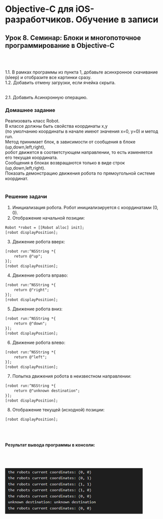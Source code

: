 # Objective-C для iOS-разработчиков. Обучение в записи
## Урок 8. Семинар: Блоки и многопоточное программирование в Objective-C
<br><br>

1.1. В рамках программы из пункта 1, добавьте асинхронное скачивание (sleep) и отобразите все картинки сразу.<br>
1.2. Добавить отмену загрузки, если ячейка скрыта.<br><br>

2.1. Добавить Асинхронную операцию.

### Домашнее задание

Реализовать класс Robot. <br>
В классе должны быть свойства координаты x,y <br>
(по умолчанию координаты в начале имеют значения x=0, y=0) и метод run. <br>
Метод принимает блок, в зависимости от сообщения в блоке (up,down,left,right), <br>
робот движется в соответстующем направлении, то есть изменяется его текущая координата. <br>
Сообщения в блоках возвращаются только в виде строк (up,down,left,right). <br>
Показать демонстрацию движения робота по прямоугольной системе координат. <br> <br>

### Решение задачи

1. Инициализация робота. Робот инициализируется с координатами (0, 0).
2. Отображение начальной позиции:
```
Robot *robot = [[Robot alloc] init];
[robot displayPosition];
```
3. Движение робота вверх:
```
[robot run:^NSString *{
    return @"up";
}];
[robot displayPosition];

```

4. Движение робота вправо:
```
[robot run:^NSString *{
    return @"right";
}];
[robot displayPosition];

```

5. Движение робота вниз:
```
[robot run:^NSString *{
    return @"down";
}];
[robot displayPosition];

```

6. Движение робота влево:
```
[robot run:^NSString *{
    return @"left";
}];
[robot displayPosition];

```
7. Попытка движения робота в неизвестном направлении:
```
[robot run:^NSString *{
    return @"unknown destination";
}];
[robot displayPosition];

```
8. Отображение текущей (исходной) позиции:
```
[robot displayPosition];
```

<br><br>

#### Результат вывода программы в консоли:

<br><br>

![](../archives/task-4.jpg)

<br><br>

